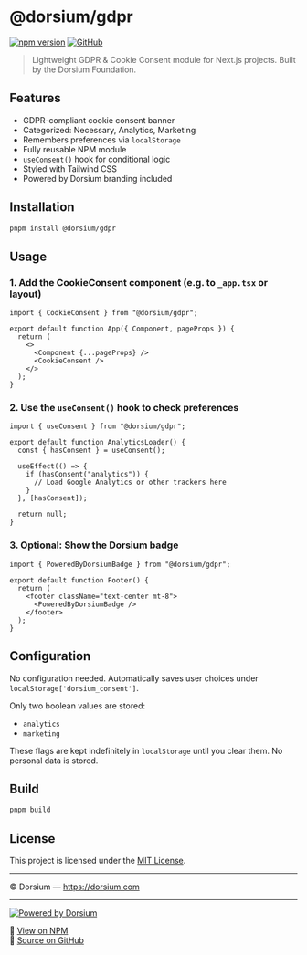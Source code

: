 # @dorsium/gdpr

[![npm version](https://img.shields.io/npm/v/@dorsium/gdpr.svg)](https://www.npmjs.com/package/@dorsium/gdpr)
[![GitHub](https://img.shields.io/github/stars/dorsium/gdpr-consent?style=social)](https://github.com/dorsium/gdpr-consent)

> Lightweight GDPR & Cookie Consent module for Next.js projects. Built by the Dorsium Foundation.

## Features

- GDPR-compliant cookie consent banner
- Categorized: Necessary, Analytics, Marketing
- Remembers preferences via `localStorage`
- Fully reusable NPM module
- `useConsent()` hook for conditional logic
- Styled with Tailwind CSS
- Powered by Dorsium branding included

## Installation

```bash
pnpm install @dorsium/gdpr
```

## Usage

### 1. Add the CookieConsent component (e.g. to `_app.tsx` or layout)
```tsx
import { CookieConsent } from "@dorsium/gdpr";

export default function App({ Component, pageProps }) {
  return (
    <>
      <Component {...pageProps} />
      <CookieConsent />
    </>
  );
}
```

### 2. Use the `useConsent()` hook to check preferences
```tsx
import { useConsent } from "@dorsium/gdpr";

export default function AnalyticsLoader() {
  const { hasConsent } = useConsent();

  useEffect(() => {
    if (hasConsent("analytics")) {
      // Load Google Analytics or other trackers here
    }
  }, [hasConsent]);

  return null;
}
```

### 3. Optional: Show the Dorsium badge
```tsx
import { PoweredByDorsiumBadge } from "@dorsium/gdpr";

export default function Footer() {
  return (
    <footer className="text-center mt-8">
      <PoweredByDorsiumBadge />
    </footer>
  );
}
```

## Configuration
No configuration needed. Automatically saves user choices under `localStorage['dorsium_consent']`.

Only two boolean values are stored:
- `analytics`
- `marketing`

These flags are kept indefinitely in `localStorage` until you clear them. No personal data is stored.

## Build

```bash
pnpm build
```

## License
This project is licensed under the [MIT License](LICENSE).

---

© Dorsium — https://dorsium.com

---

[![Powered by Dorsium](https://img.shields.io/badge/Powered%20by-Dorsium-3C6DF0?style=flat-square)](https://dorsium.com)

🔗 [View on NPM](https://www.npmjs.com/package/@dorsium/gdpr)  
🔗 [Source on GitHub](https://github.com/dorsium/gdpr-consent)